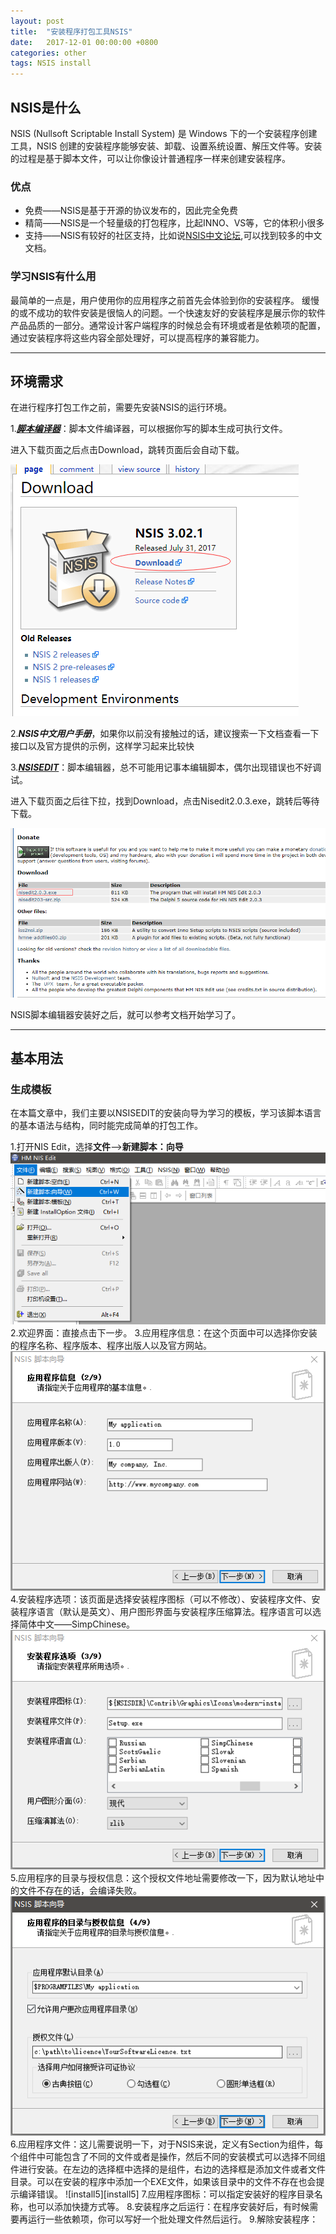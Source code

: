 ```yaml
---
layout: post
title:  "安装程序打包工具NSIS"
date:   2017-12-01 00:00:00 +0800
categories: other
tags: NSIS install
---
```


## NSIS是什么
NSIS (Nullsoft Scriptable Install System) 是 Windows 下的一个安装程序创建工具，NSIS 创建的安装程序能够安装、卸载、设置系统设置、解压文件等。安装的过程是基于脚本文件，可以让你像设计普通程序一样来创建安装程序。

### 优点
* 免费——NSIS是基于开源的协议发布的，因此完全免费
* 精简——NSIS是一个轻量级的打包程序，比起INNO、VS等，它的体积小很多
* 支持——NSIS有较好的社区支持，比如说[NSIS中文论坛][NSIS中文论坛],可以找到较多的中文文档。

### 学习NSIS有什么用
最简单的一点是，用户使用你的应用程序之前首先会体验到你的安装程序。 缓慢的或不成功的软件安装是很恼人的问题。一个快速友好的安装程序是展示你的软件产品品质的一部分。通常设计客户端程序的时候总会有环境或者是依赖项的配置，通过安装程序将这些内容全部处理好，可以提高程序的兼容能力。

***

## 环境需求
在进行程序打包工作之前，需要先安装NSIS的运行环境。

1.[***脚本编译器***][脚本编译器]：脚本文件编译器，可以根据你写的脚本生成可执行文件。

进入下载页面之后点击Download，跳转页面后会自动下载。

![downloadNSIS][downloadNSIS]

2.***NSIS中文用户手册***，如果你以前没有接触过的话，建议搜索一下文档查看一下接口以及官方提供的示例，这样学习起来比较快

3.[***NSISEDIT***][脚本编辑器]：脚本编辑器，总不可能用记事本编辑脚本，偶尔出现错误也不好调试。

进入下载页面之后往下拉，找到Download，点击Nisedit2.0.3.exe，跳转后等待下载。

![downloadNSISEdit][downloadNSISEdit]

NSIS脚本编辑器安装好之后，就可以参考文档开始学习了。

***

## 基本用法

### 生成模板

在本篇文章中，我们主要以NSISEDIT的安装向导为学习的模板，学习该脚本语言的基本语法与结构，同时能完成简单的打包工作。

1.打开NIS Edit，选择**文件**——>**新建脚本：向导**
![install1][install1]
2.欢迎界面：直接点击下一步。
3.应用程序信息：在这个页面中可以选择你安装的程序名称、程序版本、程序出版人以及官方网站。
![install2][install2]
4.安装程序选项：该页面是选择安装程序图标（可以不修改）、安装程序文件、安装程序语言（默认是英文）、用户图形界面与安装程序压缩算法。程序语言可以选择简体中文——SimpChinese。
![install3][install3]
5.应用程序的目录与授权信息：这个授权文件地址需要修改一下，因为默认地址中的文件不存在的话，会编译失败。
![install4][install4]
6.应用程序文件：这儿需要说明一下，对于NSIS来说，定义有Section为组件，每个组件中可能包含了不同的文件或者是操作，然后不同的安装模式可以选择不同组件进行安装。在左边的选择框中选择的是组件，右边的选择框是添加文件或者文件目录。可以在安装的程序中添加一个EXE文件，如果该目录中的文件不存在也会提示编译错误。
![install5][install5]
7.应用程序图标：可以指定安装好的程序目录名称，也可以添加快捷方式等。
8.安装程序之后运行：在程序安装好后，有时候需要再运行一些依赖项，你可以写好一个批处理文件然后运行。
9.解除安装程序：


























[NSIS中文论坛]: http://www.nsisfans.com/
[脚本编译器]: http://nsis.sourceforge.net/Download
[脚本编辑器]: http://hmne.sourceforge.net/
[downloadNSIS]: /assets/pic/2017-12-01/downloadNSIS.png
[downloadNSISEdit]: /assets/pic/2017-12-01/downloadNSISEdit.png
[install1]: /assets/pic/2017-12-01/install1.png
[install2]: /assets/pic/2017-12-01/install2.png
[install3]: /assets/pic/2017-12-01/install3.png
[install4]: /assets/pic/2017-12-01/install4.png
